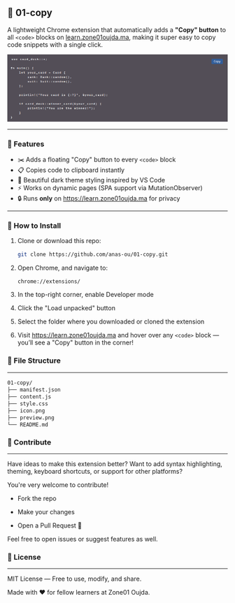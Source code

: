## 🧩 01-copy

A lightweight Chrome extension that automatically adds a **"Copy" button** to all `<code>` blocks on [learn.zone01oujda.ma](https://learn.zone01oujda.ma), making it super easy to copy code snippets with a single click.

![screenshot](./preview.png)

---

### 🚀 Features

- ✂️ Adds a floating "Copy" button to every `<code>` block
- 📋 Copies code to clipboard instantly
- 🎨 Beautiful dark theme styling inspired by VS Code
- ⚡ Works on dynamic pages (SPA support via MutationObserver)
- 🔒 Runs **only** on https://learn.zone01oujda.ma for privacy

---

### 🔧 How to Install

1. Clone or download this repo:

    ```bash
    git clone https://github.com/anas-ou/01-copy.git
    ```

2. Open Chrome, and navigate to:

    ```shell
    chrome://extensions/
    ```
3. In the top-right corner, enable Developer mode

4. Click the "Load unpacked" button

5. Select the folder where you downloaded or cloned the extension

6. Visit https://learn.zone01oujda.ma and hover over any `<code>` block — you’ll see a "Copy" button in the corner!


### 📁 File Structure
---

```shell
01-copy/
├── manifest.json
├── content.js
├── style.css
├── icon.png
├── preview.png
└── README.md
```

### 🤝 Contribute
---

Have ideas to make this extension better? Want to add syntax highlighting, theming, keyboard shortcuts, or support for other platforms?

You're very welcome to contribute!

- Fork the repo

- Make your changes

- Open a Pull Request 🚀

Feel free to open issues or suggest features as well.

### 📄 License
---

MIT License — Free to use, modify, and share.

Made with ❤️ for fellow learners at Zone01 Oujda.

